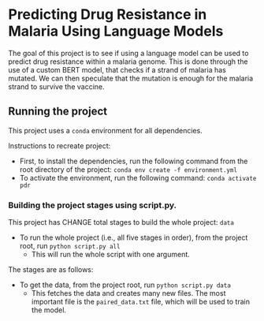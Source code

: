 # Predicting Drug Resistance in Malaria Using Language Models

The goal of this project is to see if using a language model can be used to predict drug resistance within a malaria genome. This is done through the use of a custom BERT model, that checks if a strand of malaria has mutated. We can then speculate that the mutation is enough for the malaria strand to survive the vaccine.

## Running the project
This project uses a `conda` environment for all dependencies.

Instructions to recreate project:
- First, to install the dependencies, run the following command from the root directory of the project: `conda env create -f environment.yml`
- To activate the environment, run the following command: `conda activate pdr`

### Building the project stages using script.py.
This project has CHANGE total stages to build the whole project: `data`
- To run the whole project (i.e., all five stages in order), from the project root, run `python script.py all`
    - This will run the whole script with one argument.

The stages are as follows:
- To get the data, from the project root, run `python script.py data`
    - This fetches the data and creates many new files. The most important file is the `paired_data.txt` file, which will be used to train the model.